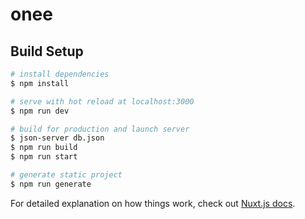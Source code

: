 # onee

## Build Setup

```bash
# install dependencies
$ npm install

# serve with hot reload at localhost:3000
$ npm run dev

# build for production and launch server
$ json-server db.json
$ npm run build
$ npm run start

# generate static project
$ npm run generate
```

For detailed explanation on how things work, check out [Nuxt.js docs](https://nuxtjs.org).
